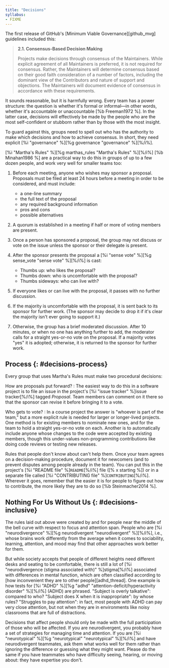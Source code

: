 ```yaml
---
title: "Decisions"
syllabus:
- FIXME
---
```


The first release of GitHub's [Minimum Viable Governance][github_mvg] guidelines
included this:

<blockquote markdown="1">

**2.1. Consensus-Based Decision Making**

Projects make decisions through consensus of the Maintainers.
While explicit agreement of all Maintainers is preferred,
it is not required for consensus.
Rather,
the Maintainers will determine consensus based on their good faith consideration of a number of factors,
including the dominant view of the Contributors and nature of support and objections.
The Maintainers will document evidence of consensus in accordance with these requirements.

</blockquote>

It sounds reasonable,
but it is harmfully wrong.
Every team has a power structure:
the question is whether it's formal or informal—in other words,
whether it's accountable or unaccountable [%b Freeman1972 %].
In the latter case,
decisions will effectively be made by the people
who are the most self-confident or stubborn
rather than by those with the most insight.

To guard against this,
groups need to spell out who has the authority to make which decisions
and how to achieve consensus.
In short,
they need explicit [%i "governance" %][%g governance "governance" %][%/i%].

[%i "Martha's Rules" %][%g marthas_rules "Martha's Rules" %][%/i%] [%b Minahan1986 %]
are a practical way to do this in groups of up to a few dozen people,
and work very well for smaller teams too:

1.  Before each meeting, anyone who wishes may sponsor a proposal.
    Proposals must be filed at least 24 hours before a meeting in order to be considered,
    and must include:
    -   a one-line summary
    -   the full text of the proposal
    -   any required background information
    -   pros and cons
    -   possible alternatives

2.  A quorum is established in a meeting if half or more of voting members are present.

3.  Once a person has sponsored a proposal,
    the group may not discuss or vote on the issue
    unless the sponsor or their delegate is present.

4.  After the sponsor presents the proposal
    a [%i "sense vote" %][%g sense_vote "sense vote" %][%/i%] is cast:
    -   Thumbs up: who likes the proposal?
    -   Thumbs down: who is uncomfortable with the proposal?
    -   Thumbs sideways: who can live with?

5.  If everyone likes or can live with the proposal,
    it passes with no further discussion.

6.  If the majority is uncomfortable with the proposal,
    it is sent back to its sponsor for further work.
    (The sponsor may decide to drop it if it's clear the majority isn't ever going to support it.)

7.  Otherwise,
    the group has a brief moderated discussion.
    After 10 minutes,
    or when no one has anything further to add,
    the moderator calls for a straight yes-or-no vote on the proposal.
    If a majority votes "yes" it is adopted;
    otherwise,
    it is returned to the sponsor for further work.

## Process {: #decisions-process}

Every group that uses Martha's Rules must make two procedural decisions:

How are proposals put forward?
:   The easiest way to do this in a software project
    is to file an issue in the project's [%i "issue tracker" %]issue tracker[%/i%]
    tagged *Proposal*.
    Team members can comment on it there
    so that the sponsor can revise it before bringing it to a vote.

Who gets to vote?
:   In a course project the answer is "whoever is part of the team,"
    but a more explicit rule is needed for larger or longer-lived projects.
    One method is for existing members to nominate new ones,
    and for the team to hold a straight yes-or-no vote on each.
    Another is to automatically include anyone whose changes to the code
    were accepted by existing members,
    though this under-values non-programming contributions
    like doing code reviews
    or testing new releases.

Rules that people don't know about can't help them.
Once your team agrees on a decision-making procedure,
document it for newcomers
(and to prevent disputes among people already in the team).
You can put this in the project's [%i "README file" %]`README`[%/i%] file ([% x starting %])
or in a separate file called [%i "CONTRIBUTING file" %]`CONTRIBUTING`[%/i%].
Wherever it goes,
remember that the easier it is for people to figure out how to contribute,
the more likely they are to do so [%b Steinmacher2014 %].

## Nothing For Us Without Us {: #decisions-inclusive}

The rules laid out above were created
by and for people near the middle of the bell curve with respect to focus and attention span.
People who are [%i "neurodivergence" %][%g neurodivergent "neurodivergent" %][%/i%],
i.e., whose brains work differently from the average
when it comes to sociability, learning, attention, and mood
may find that other approaches work better for them.

But while society accepts that
people of different heights need different desks and seating to be comfortable,
there is still a lot of [%i "neurodivergence (stigma associated with)" %]stigma[%/i%]
associated with differences in mental function,
which are often classified according to
[how inconvenient they are to other people][adhd_thread].
One example is how tests for
[%i "ADHD" %][%g "adhd" "attention-deficit/hyperactivity disorder" %][%/i%]
(ADHD) are phrased.
"Subject is overly talkative": compared to who?
"Subject does X when it is inappropriate": by whose rules?
"Struggles to pay attention": in fact,
most people with ADHD can pay very close attention,
but not when they are in environments like noisy classrooms
that are full of distractions.

Decisions that affect people should only be made
with the full participation of those who will be affected.
If you are neurodivergent,
you probably have a set of strategies for managing time and attention.
If you are [%i "neurotypical" %][%g "neurotypical" "neurotypical" %][%/i%]
and have neurodivergent teammates,
ask them what works well for them rather than ignoring the difference
or guessing what they might want.
Please do the same if you have teammates who have difficulty seeing, hearing, or moving about:
they have expertise you don't.
